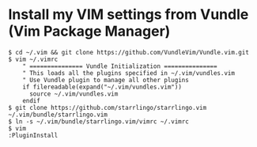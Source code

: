 # Install my VIM settings from Vundle (Vim Package Manager)

    $ cd ~/.vim && git clone https://github.com/VundleVim/Vundle.vim.git
    $ vim ~/.vimrc
		" =============== Vundle Initialization ===============
		" This loads all the plugins specified in ~/.vim/vundles.vim
		" Use Vundle plugin to manage all other plugins
		if filereadable(expand("~/.vim/vundles.vim"))
		  source ~/.vim/vundles.vim
		endif
    $ git clone https://github.com/starrlingo/starrlingo.vim ~/.vim/bundle/starrlingo.vim
    $ ln -s ~/.vim/bundle/starrlingo.vim/vimrc ~/.vimrc
    $ vim
    :PluginInstall

